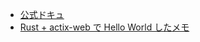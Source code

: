 - [公式ドキュ](https://actix.rs/)  
- [Rust + actix-web で Hello World したメモ](https://zenn.dev/megane_otoko/scraps/5e3752075448eb)  

